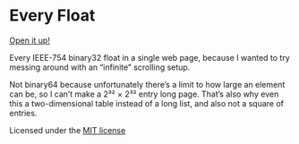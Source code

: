 # Every Float
[Open it up!](https://1e1001.github.io/every-float)

Every IEEE-754 binary32 float in a single web page, because I wanted to try messing around with an &ldquo;infinite&rdquo; scrolling setup.

Not binary64 because unfortunately there&rsquo;s a limit to how large an element can be, so I can&rsquo;t make a 2&sup3;&sup2; &times; 2&sup3;&sup2; entry long page. That&rsquo;s also why even this a two-dimensional table instead of a long list, and also not a square of entries.

Licensed under the [MIT license](./LICENSE)
